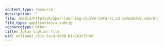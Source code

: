 ```yaml
---
content_type: resource
description: ''
file: /media/https%3A/open-learning-course-data-rc.s3.amazonaws.com/8-286-the-early-universe-fall-2013/ee71a9a2a51c5ec49830b1a743c73d4f_wuPEmfon9lg.vtt
file_type: application/x-subrip
resourcetype: Other
title: 3play caption file
uid: ee71a9a2-a51c-5ec4-9830-b1a743c73d4f
---
```

